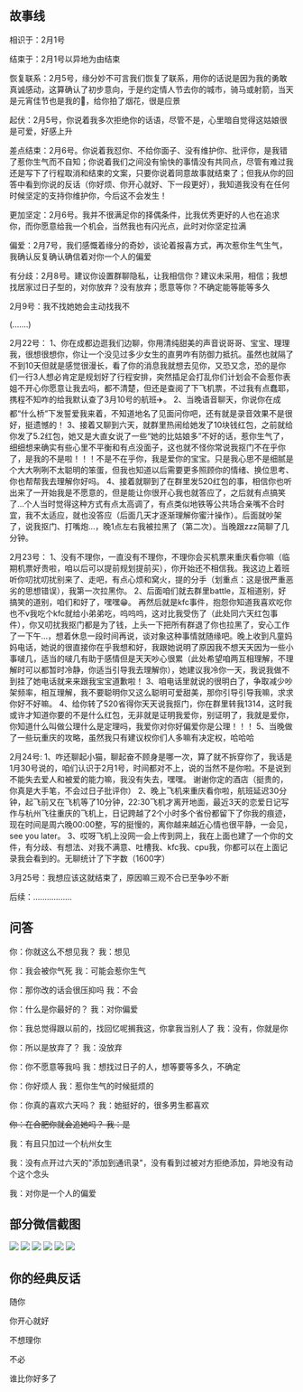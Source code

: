 ## 故事线

相识于：2月1号

结束于：2月1号以异地为由结束

恢复联系：2月5号，缘分妙不可言我们恢复了联系，用你的话说是因为我的勇敢真诚感动，这算确认了初步意向，于是约定情人节去你的城市，骑马或射箭，当天是元宵佳节也是我的🎂，给你拍了烟花，很是应景

起伏：2月5号，你说着我多次拒绝你的话语，尽管不是，心里暗自觉得这姑娘很是可爱，好感上升

差点结束：2月6号。你说着我怼你、不给你面子、没有维护你、批评你，是我错了惹你生气而不自知；你说着我们之间没有愉快的事情没有共同点，尽管有难过我还是写下了行程取消和结束的文案，只要你说着同意故事就结束了；但我从你的回答中看到你说的反话（你好烦、你开心就好、下一段更好），我知道我没有在任何时候坚定的支持你维护你，今后这不会发生！

更加坚定：2月6号。我并不很满足你的择偶条件，比我优秀更好的人也在追求你，而你愿意给我一个机会，当然我也有闪光点，此时对你坚定拉满

偏爱：2月7号，我们感慨着缘分的奇妙，谈论着报喜方式，再次惹你生气生气，我确认反复确认确信着对你一个人的偏爱

有分歧：2月8号。建议你设置群聊隐私，让我相信你？建议未采用，相信；我想找居家过日子型的，对你放弃？没有放弃；愿意等你？不确定能等能等多久

2月9号：我不找她她会主动找我不


(.......)


2月22号：
1、你在成都边逛我们边聊，你用清纯甜美的声音说哥哥、宝宝、理理我，很想很想你，你让一个没见过多少女生的直男咋有防御力抵抗。虽然也就隔了不到10天但就是感觉很漫长，看了你的消息我就想去见你，又恐又念，恐的是你们一行3人想必肯定是规划好了行程安排，突然插足会打乱你们计划会不会惹你表姐不开心你愿意让我去吗，都不清楚，但还是查阅了下飞机票，不过我有点蠢耶，携程不知咋的给我默认查了3月10号的航班✈️。
2、当晚语音聊天，你说你在成都“什么桥”下发誓爱我来着，不知道地名了见面问你吧，还有就是录音效果不是很好，挺遗憾的！
3、接着又聊到六天，就群里热闹给她发了10块钱红包，之前就给你发了5.2红包，她又是大直女说了一些“她的比姑娘多”不好的话，惹你生气了，细细想来确实有些心里不平衡和有点没面子，这也就不怪你常说我抠门不在乎你了，是我的不是啦！！！不是不在乎你，我是爱你的宝宝。只是我心思不是细腻是个大大咧咧不太聪明的笨蛋，但我也知道以后需要更多照顾你的情绪、换位思考、你也帮帮我去理解你好吗。
4、接着就聊到了在群里发520红包的事，相信你也听出来了一开始我是不愿意的，但是能让你很开心我也就答应了，之后就有点搞笑了…个人当时觉得这种方式有点太高调了，有点类似地铁等公共场合亲嘴不合时宜，我不太适应，就也没答应（后面几天才逐渐理解你蜜汁操作）。后面就吵架了，说我抠门、打嘴炮…，晚1点左右我被拉黑了（第二次）。当晚跟zzz简聊了几分钟。

2月23号：
1、没有不理你，一直没有不理你，不理你会买机票来重庆看你嘛（临期机票好贵啦，咱以后可以提前规划提前买），你开始还不相信我。我这边上着班听你叨扰叨扰别来了、走吧，有点心烦和窝火，提的分手（划重点：这是很严重恶劣的思想错误），我第一次拉黑你。
2、后面咱们就去群里battle，互相道别，好搞笑的道别，咱们和好了，嘿嘿😁。
再然后就是kfc事件，抱怨你知道我喜欢吃你也不v我吃个kfc就给小弟弟吃，呜呜呜，这对比我受伤了（此处同六天红包事件），你又叨扰我抠门都是为了钱，上头一下把所有群退了你也拉黑了，安心工作了一下午…，想着休息一段时间再说，谈对象这种事情就随缘吧。晚上收到凡童妈妈电话，她说的很直接你在乎我想和好，我跟她说明了原因我不想天天因为一些小事啵几，适当的啵几有助于感情但是天天吵心很累（此处希望咱两互相理解，不理解时可以都暂时冷静，你适当引导我去理解你），她建议我冷你一天，我说我做不到挂了她电话就来来跟我宝宝道歉啦！
3、咱电话里就说的很明白了，争取减少吵架频率，相互理解，我不要聪明你又这么聪明可爱甜美，那你引导引导我嘛，求求你好不好嘛。
4、给你转了520省得你天天说我抠门，你在群里转我1314，这时我或许才知道你要的不是什么红包，无非就是证明我爱你，别证明了，我就是爱你，你知道什么叫做公理什么是定理吗，我爱你对你好偏爱你是公理！！！
5、当晚做了一些玩重庆的攻略，虽然我只有建议权你们人多嘛有决定权，哈哈哈

2月24号:
1、咋还聊起小猫，聊起奋不顾身是哪一次，算了就不拆穿你了，我话是1月30号说的，咱们认识于2月1号，时间都对不上，说的当然不是你啦。不是说到不能失去爱人和被爱的能力嘛，我没有失去，嘿嘿。
谢谢你定的酒店（挺贵的，你真是大手笔，不会过日子批评你）
2、晚上飞机来重庆看你啦，航班延迟30分钟，起飞前又在飞机等了10分钟，22:30飞机才离开地面，最近3天的恋爱日记写作与杭州飞往重庆的飞机上，日记跨越了2个小时多个省份都留下了你我的痕迹，现在时间是周六晚00:00整，写的挺慢的，离你越来越近心情也很平静，一会见，see you later。
3、哎呀飞机上没网一会上传到网上，我在上面也建了一个你的文件，有分歧、有想法、对我不满意、吐槽我、kfc我、cpu我，你都可以在上面记录我会看到的。无聊统计了下字数（1600字）

3月25号：我想应该这就结束了，原因嘛三观不合已至争吵不断

后续：.................

## 问答
你：你就这么不想见我？
我：想见

你：我会被你气死
我：可能会惹你生气

你：那你改的话会很压抑吗
我：不会

你：什么是你最好的？
我：对你偏爱

你：我总觉得跟以前的，找回忆呢搁我这，你拿我当别人了
我：没有，你就是你

你：所以是放弃了？
我：没放弃

你：你不愿意等我吗
我：想找过日子的人，想等要等多久，不确定

你：你好烦人
我：惹你生气的时候挺烦的

你：你真的喜欢六天吗？
我：她挺好的，很多男生都喜欢

~~你：在合肥你就会追她吗？
我：是~~

我：有且只加过一个杭州女生

我：没有点开过六天的"添加到通讯录"，没有看到过被对方拒绝添加，异地没有动个这个念头

我：对你是一个人的偏爱

## 部分微信截图

![](https://firefish-dev-images.oss-cn-hangzhou.aliyuncs.com/dev-images/2023-02-09-01-57-36-image.png)
![](https://firefish-dev-images.oss-cn-hangzhou.aliyuncs.com/dev-images/WechatIMG57.jpeg)
![](https://firefish-dev-images.oss-cn-hangzhou.aliyuncs.com/dev-images/WechatIMG58.jpeg)
![](https://firefish-dev-images.oss-cn-hangzhou.aliyuncs.com/dev-images/WechatIMG59.jpeg)
![](https://firefish-dev-images.oss-cn-hangzhou.aliyuncs.com/dev-images/WechatIMG60.jpeg)
![](https://firefish-dev-images.oss-cn-hangzhou.aliyuncs.com/dev-images/WechatIMG61.jpeg)

## 你的经典反话
随你

你开心就好

不想理你

不必

谁比你好多了

